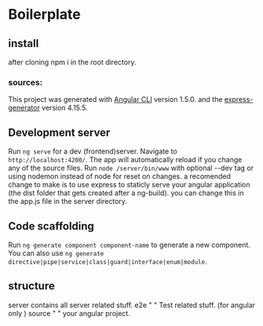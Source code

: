 # Boilerplate
## install
after cloning npm i in the root directory.

### sources:
This project was generated with [Angular CLI](https://github.com/angular/angular-cli) version 1.5.0.
and the [express-generator](https://github.com/expressjs/generator) version 4.15.5.
## Development server

Run `ng serve` for a dev (frontend)server. Navigate to `http://localhost:4200/`. The app will automatically reload if you change any of the source files.
Run `node /server/bin/www` with optional --dev tag or using nodemon instead of node for reset on changes.
a recomended change to make is to use express to staticly serve your angular application (the dist folder that gets created after a ng-build).
you can change this in the app.js file in the server directory.

## Code scaffolding

Run `ng generate component component-name` to generate a new component. You can also use `ng generate directive|pipe|service|class|guard|interface|enum|module`.

## structure
server contains all server related stuff.
e2e    "        "   Test   related stuff. (for angular only )
source "        "   your angular project.
